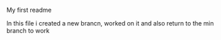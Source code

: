 My first readme

In this file i created a new brancn, worked on it and also return to the min branch to work
